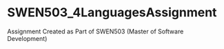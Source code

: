 # SWEN503_4LanguagesAssignment
Assignment Created as Part of SWEN503 (Master of Software Development)
